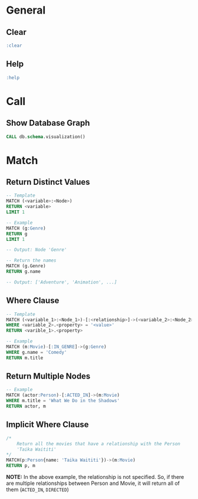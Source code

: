 # General
## Clear
```sql
:clear
```

## Help
```sql
:help
```

# Call
## Show Database Graph
```sql
CALL db.schema.visualization()
```

# Match
## Return Distinct Values
```sql
-- Template
MATCH (<variable>:<Node>)
RETURN <variable>
LIMIT 1

-- Example
MATCH (g:Genre)
RETURN g
LIMIT 1 

-- Output: Node 'Genre'

-- Return the names
MATCH (g.Genre)
RETURN g.name

-- Output: ['Adventure', 'Animation', ...]
```

## Where Clause
```sql
-- Template
MATCH (<variable_1>:<Node_1>)-[:<relationship>]->(<variable_2>:<Node_2>)
WHERE <variable_2>.<property> = '<value>'
RETURN <varible_1>.<property>

-- Example
MATCH (m:Movie)-[:IN_GENRE]->(g:Genre)
WHERE g.name = 'Comedy'
RETURN m.title
```

## Return Multiple Nodes
```sql
-- Example
MATCH (actor:Person)-[:ACTED_IN]->(m:Movie)
WHERE m.title = 'What We Do in the Shadows'
RETURN actor, m
```

## Implicit Where Clause
```sql
/* 
    Return all the movies that have a relationship with the Person
    'Taika Waititi'
*/
MATCH(p:Person{name: 'Taika Waititi'})->(m:Movie)
RETURN p, m
```
**NOTE:** In the above example, the relationship is not specified. So, if there are multiple relationships between Person and Movie, it will return all of them (`ACTED_IN`, `DIRECTED`)